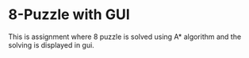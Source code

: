 # 8-Puzzle with GUI
This is assignment where 8 puzzle is solved using A* algorithm and the solving is displayed in gui.



